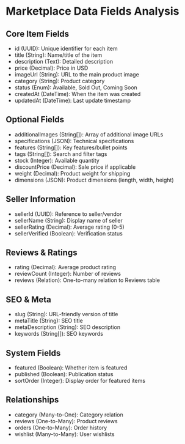 # Marketplace Data Fields Analysis

## Core Item Fields
- id (UUID): Unique identifier for each item
- title (String): Name/title of the item
- description (Text): Detailed description
- price (Decimal): Price in USD
- imageUrl (String): URL to the main product image
- category (String): Product category
- status (Enum): Available, Sold Out, Coming Soon
- createdAt (DateTime): When the item was created
- updatedAt (DateTime): Last update timestamp

## Optional Fields
- additionalImages (String[]): Array of additional image URLs
- specifications (JSON): Technical specifications
- features (String[]): Key features/bullet points
- tags (String[]): Search and filter tags
- stock (Integer): Available quantity
- discountPrice (Decimal): Sale price if applicable
- weight (Decimal): Product weight for shipping
- dimensions (JSON): Product dimensions (length, width, height)

## Seller Information
- sellerId (UUID): Reference to seller/vendor
- sellerName (String): Display name of seller
- sellerRating (Decimal): Average rating (0-5)
- sellerVerified (Boolean): Verification status

## Reviews & Ratings
- rating (Decimal): Average product rating
- reviewCount (Integer): Number of reviews
- reviews (Relation): One-to-many relation to Reviews table

## SEO & Meta
- slug (String): URL-friendly version of title
- metaTitle (String): SEO title
- metaDescription (String): SEO description
- keywords (String[]): SEO keywords

## System Fields
- featured (Boolean): Whether item is featured
- published (Boolean): Publication status
- sortOrder (Integer): Display order for featured items

## Relationships
- category (Many-to-One): Category relation
- reviews (One-to-Many): Product reviews
- orders (One-to-Many): Order history
- wishlist (Many-to-Many): User wishlists 